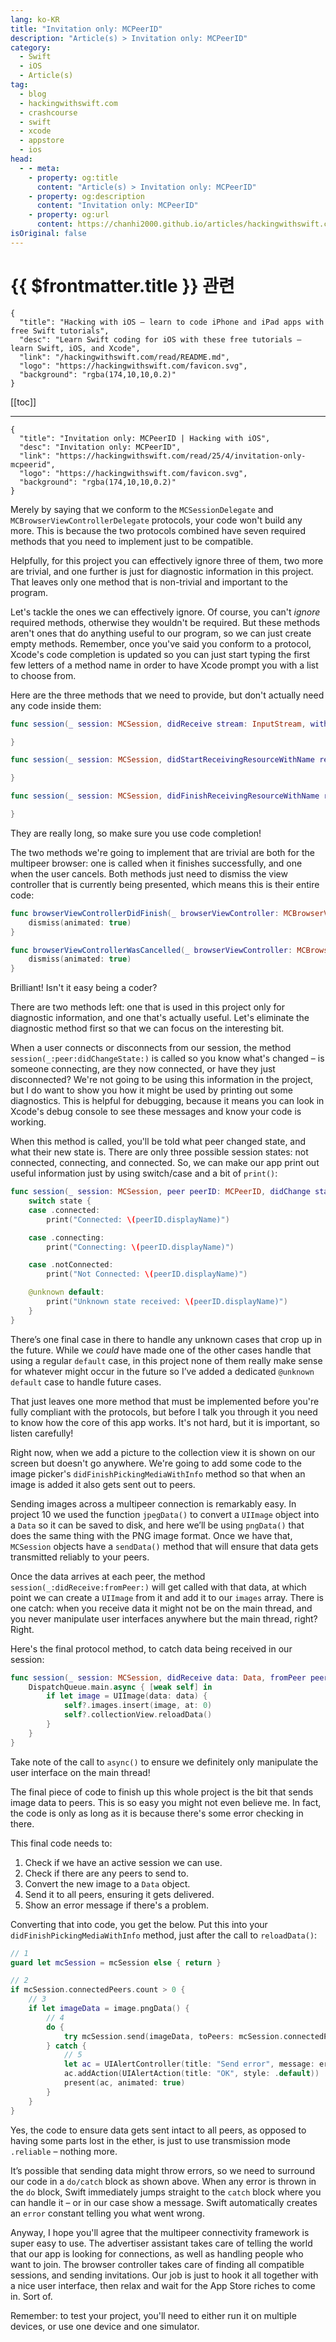 ```yaml
---
lang: ko-KR
title: "Invitation only: MCPeerID"
description: "Article(s) > Invitation only: MCPeerID"
category:
  - Swift
  - iOS
  - Article(s)
tag: 
  - blog
  - hackingwithswift.com
  - crashcourse
  - swift
  - xcode
  - appstore
  - ios  
head:
  - - meta:
    - property: og:title
      content: "Article(s) > Invitation only: MCPeerID"
    - property: og:description
      content: "Invitation only: MCPeerID"
    - property: og:url
      content: https://chanhi2000.github.io/articles/hackingwithswift.com/read/25/04-invitation-only-mcpeerid.html
isOriginal: false
---
```


# {{ $frontmatter.title }} 관련

```component VPCard
{
  "title": "Hacking with iOS – learn to code iPhone and iPad apps with free Swift tutorials",
  "desc": "Learn Swift coding for iOS with these free tutorials – learn Swift, iOS, and Xcode",
  "link": "/hackingwithswift.com/read/README.md",
  "logo": "https://hackingwithswift.com/favicon.svg",
  "background": "rgba(174,10,10,0.2)"
}
```

[[toc]]

---

```component VPCard
{
  "title": "Invitation only: MCPeerID | Hacking with iOS",
  "desc": "Invitation only: MCPeerID",
  "link": "https://hackingwithswift.com/read/25/4/invitation-only-mcpeerid",
  "logo": "https://hackingwithswift.com/favicon.svg",
  "background": "rgba(174,10,10,0.2)"
}
```

<VidStack src="youtube/ak4vK2ICg9M" />

Merely by saying that we conform to the `MCSessionDelegate` and `MCBrowserViewControllerDelegate` protocols, your code won't build any more. This is because the two protocols combined have seven required methods that you need to implement just to be compatible.

Helpfully, for this project you can effectively ignore three of them, two more are trivial, and one further is just for diagnostic information in this project. That leaves only one method that is non-trivial and important to the program.

Let's tackle the ones we can effectively ignore. Of course, you can't *ignore* required methods, otherwise they wouldn't be required. But these methods aren't ones that do anything useful to our program, so we can just create empty methods. Remember, once you've said you conform to a protocol, Xcode's code completion is updated so you can just start typing the first few letters of a method name in order to have Xcode prompt you with a list to choose from.

Here are the three methods that we need to provide, but don't actually need any code inside them:

```swift
func session(_ session: MCSession, didReceive stream: InputStream, withName streamName: String, fromPeer peerID: MCPeerID) {

}

func session(_ session: MCSession, didStartReceivingResourceWithName resourceName: String, fromPeer peerID: MCPeerID, with progress: Progress) {

}

func session(_ session: MCSession, didFinishReceivingResourceWithName resourceName: String, fromPeer peerID: MCPeerID, at localURL: URL?, withError error: Error?) {

}
```

They are really long, so make sure you use code completion!

The two methods we're going to implement that are trivial are both for the multipeer browser: one is called when it finishes successfully, and one when the user cancels. Both methods just need to dismiss the view controller that is currently being presented, which means this is their entire code:

```swift
func browserViewControllerDidFinish(_ browserViewController: MCBrowserViewController) {
    dismiss(animated: true)
}

func browserViewControllerWasCancelled(_ browserViewController: MCBrowserViewController) {
    dismiss(animated: true)
}
```

Brilliant! Isn't it easy being a coder?

There are two methods left: one that is used in this project only for diagnostic information, and one that's actually useful. Let's eliminate the diagnostic method first so that we can focus on the interesting bit.

When a user connects or disconnects from our session, the method `session(_:peer:didChangeState:)` is called so you know what's changed – is someone connecting, are they now connected, or have they just disconnected? We're not going to be using this information in the project, but I do want to show you how it might be used by printing out some diagnostics. This is helpful for debugging, because it means you can look in Xcode's debug console to see these messages and know your code is working.

When this method is called, you'll be told what peer changed state, and what their new state is. There are only three possible session states: not connected, connecting, and connected. So, we can make our app print out useful information just by using switch/case and a bit of `print()`:

```swift
func session(_ session: MCSession, peer peerID: MCPeerID, didChange state: MCSessionState) {
    switch state {
    case .connected:
        print("Connected: \(peerID.displayName)")

    case .connecting:
        print("Connecting: \(peerID.displayName)")

    case .notConnected:
        print("Not Connected: \(peerID.displayName)")

    @unknown default:
        print("Unknown state received: \(peerID.displayName)")
    }
}
```

There’s one final case in there to handle any unknown cases that crop up in the future. While we *could* have made one of the other cases handle that using a regular `default` case, in this project none of them really make sense for whatever might occur in the future so I’ve added a dedicated `@unknown default` case to handle future cases.

That just leaves one more method that must be implemented before you're fully compliant with the protocols, but before I talk you through it you need to know how the core of this app works. It's not hard, but it is important, so listen carefully!

Right now, when we add a picture to the collection view it is shown on our screen but doesn't go anywhere. We're going to add some code to the image picker's `didFinishPickingMediaWithInfo` method so that when an image is added it also gets sent out to peers.

Sending images across a multipeer connection is remarkably easy. In project 10 we used the function `jpegData()` to convert a `UIImage` object into a `Data` so it can be saved to disk, and here we’ll be using `pngData()` that does the same thing with the PNG image format. Once we have that, `MCSession` objects have a `sendData()` method that will ensure that data gets transmitted reliably to your peers.

Once the data arrives at each peer, the method `session(_:didReceive:fromPeer:)` will get called with that data, at which point we can create a `UIImage` from it and add it to our `images` array. There is one catch: when you receive data it might not be on the main thread, and you never manipulate user interfaces anywhere but the main thread, right? Right.

Here's the final protocol method, to catch data being received in our session:

```swift
func session(_ session: MCSession, didReceive data: Data, fromPeer peerID: MCPeerID) {
    DispatchQueue.main.async { [weak self] in    
        if let image = UIImage(data: data) {
            self?.images.insert(image, at: 0)
            self?.collectionView.reloadData()
        }
    }
}
```

Take note of the call to `async()` to ensure we definitely only manipulate the user interface on the main thread!

The final piece of code to finish up this whole project is the bit that sends image data to peers. This is so easy you might not even believe me. In fact, the code is only as long as it is because there's some error checking in there.

This final code needs to:

1. Check if we have an active session we can use.
2. Check if there are any peers to send to.
3. Convert the new image to a `Data` object.
4. Send it to all peers, ensuring it gets delivered.
5. Show an error message if there's a problem.

Converting that into code, you get the below. Put this into your `didFinishPickingMediaWithInfo` method, just after the call to `reloadData()`:

```swift
// 1
guard let mcSession = mcSession else { return }

// 2
if mcSession.connectedPeers.count > 0 {
    // 3
    if let imageData = image.pngData() {
        // 4
        do {
            try mcSession.send(imageData, toPeers: mcSession.connectedPeers, with: .reliable)
        } catch {
            // 5
            let ac = UIAlertController(title: "Send error", message: error.localizedDescription, preferredStyle: .alert)
            ac.addAction(UIAlertAction(title: "OK", style: .default))
            present(ac, animated: true)
        }
    }
}
```

Yes, the code to ensure data gets sent intact to all peers, as opposed to having some parts lost in the ether, is just to use transmission mode `.reliable` – nothing more.

It’s possible that sending data might throw errors, so we need to surround our code in a `do/catch` block as shown above. When any error is thrown in the `do` block, Swift immediately jumps straight to the `catch` block where you can handle it – or in our case show a message. Swift automatically creates an `error` constant telling you what went wrong.

Anyway, I hope you'll agree that the multipeer connectivity framework is super easy to use. The advertiser assistant takes care of telling the world that our app is looking for connections, as well as handling people who want to join. The browser controller takes care of finding all compatible sessions, and sending invitations. Our job is just to hook it all together with a nice user interface, then relax and wait for the App Store riches to come in. Sort of.

Remember: to test your project, you'll need to either run it on multiple devices, or use one device and one simulator.

